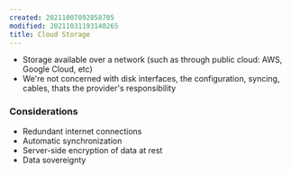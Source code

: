 ```yaml
---
created: 20211007092858705
modified: 20211031193140265
title: Cloud Storage
---
```


- Storage available over a network (such as through public cloud: AWS, Google Cloud, etc)
- We're not concerned with disk interfaces, the configuration, syncing, cables, thats the provider's responsibility

### Considerations

- Redundant internet connections
- Automatic synchronization
- Server-side encryption of data at rest
- Data sovereignty
